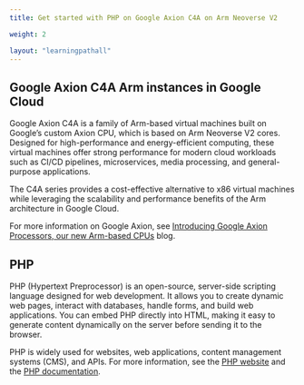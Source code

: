 ```yaml
---
title: Get started with PHP on Google Axion C4A on Arm Neoverse V2

weight: 2

layout: "learningpathall"
---
```


## Google Axion C4A Arm instances in Google Cloud

Google Axion C4A is a family of Arm-based virtual machines built on Google’s custom Axion CPU, which is based on Arm Neoverse V2 cores. Designed for high-performance and energy-efficient computing, these virtual machines offer strong performance for modern cloud workloads such as CI/CD pipelines, microservices, media processing, and general-purpose applications.

The C4A series provides a cost-effective alternative to x86 virtual machines while leveraging the scalability and performance benefits of the Arm architecture in Google Cloud.

For more information on Google Axion, see [Introducing Google Axion Processors, our new Arm-based CPUs](https://cloud.google.com/blog/products/compute/introducing-googles-new-arm-based-cpu) blog.

## PHP

PHP (Hypertext Preprocessor) is an open-source, server-side scripting language designed for web development. It allows you  to create dynamic web pages, interact with databases, handle forms, and build web applications. You can embed PHP directly into HTML, making it easy to generate content dynamically on the server before sending it to the browser.  

PHP is widely used for websites, web applications, content management systems (CMS), and APIs. For more information, see the [PHP website](https://www.php.net/) and the [PHP documentation](https://www.php.net/docs.php).
